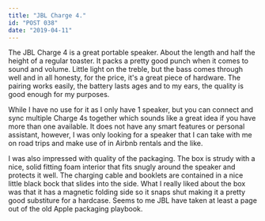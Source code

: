```yaml
---
title: "JBL Charge 4."
id: "POST 038"
date: "2019-04-11"
---
```


The JBL Charge 4 is a great portable speaker. About the length and half the height of a regular toaster. It packs a pretty good punch when it comes to sound and volume. Little light on the treble, but the bass comes through well and in all honesty, for the price, it's a great piece of hardware. The pairing works easily, the battery lasts ages and to my ears, the quality is good enough for my purposes. 

While I have no use for it as I only have 1 speaker, but you can connect and sync multiple Charge 4s together which sounds like a great idea if you have more than one available. It does not have any smart features or personal assistant, however, I was only looking for a speaker that I can take with me on road trips and make use of in Airbnb rentals and the like. 

I was also impressed with quality of the packaging. The box is strudy with a nice, solid fitting foam interior that fits snugly around the speaker and protects it well. The charging cable and booklets are contained in a nice little black bock that slides into the side. What I really liked about the box was that it has a magnetic folding side so it snaps shut making it a pretty good substiture for a hardcase. Seems to me JBL have taken at least a page out of the old Apple packaging playbook. 
